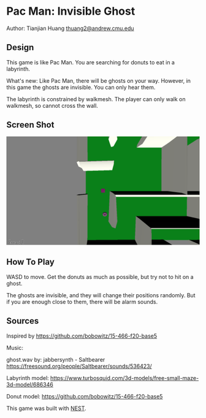 # Pac Man: Invisible Ghost

Author: Tianjian Huang  <thuang2@andrew.cmu.edu>

## Design

This game is like Pac Man. You are searching for donuts to eat in a labyrinth.

What's new: Like Pac Man, there will be ghosts on your way. However, in this game the ghosts are invisible. You can only hear them. 

The labyrinth is constrained by walkmesh. The player can only walk on walkmesh, so cannot cross the wall.

## Screen Shot

![Screen Shot](screenshot.png)



## How To Play

WASD to move. Get the donuts as much as possible, but try not to hit on a ghost.

The ghosts are invisible, and they will change their positions randomly. But if you are enough close to them, there will be alarm sounds.

## Sources

Inspired by https://github.com/bobowitz/15-466-f20-base5

Music:

ghost.wav by:  jabbersynth - Saltbearer https://freesound.org/people/Saltbearer/sounds/536423/ 

Labyrinth model: https://www.turbosquid.com/3d-models/free-small-maze-3d-model/686346

Donut model: https://github.com/bobowitz/15-466-f20-base5

This game was built with [NEST](NEST.md).

